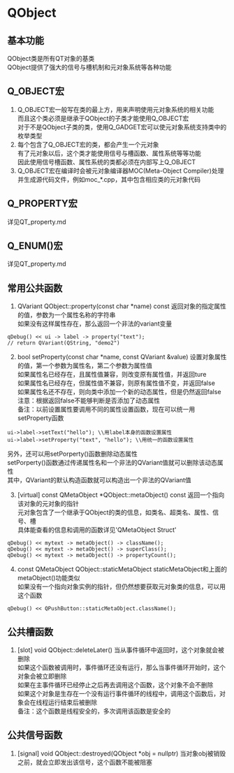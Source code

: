 # QObject

## 基本功能
QObject类是所有QT对象的基类  
QObject提供了强大的信号与槽机制和元对象系统等各种功能  


## Q_OBJECT宏
1. Q_OBJECT宏一般写在类的最上方，用来声明使用元对象系统的相关功能  
而且这个类必须是继承于QObject的子类才能使用Q_OBJECT宏  
对于不是QObject子类的类，使用Q_GADGET宏可以使元对象系统支持类中的枚举类型  
2. 每个包含了Q_OBJECT宏的类，都会产生一个元对象  
有了元对象以后，这个类才能使用信号与槽函数、属性系统等等功能  
因此使用信号槽函数、属性系统的类都必须在内部写上Q_OBJECT  
3. Q_OBJECT宏在编译时会被元对象编译器MOC(Meta-Object Compiler)处理  
并生成源代码文件，例如moc_*.cpp，其中包含相应类的元对象代码  


## Q_PROPERTY宏
详见QT_property.md  


## Q_ENUM()宏
详见QT_property.md  


## 常用公共函数
1. QVariant QObject::property(const char \*name) const
返回对象的指定属性的值，参数为一个属性名称的字符串  
如果没有这样属性存在，那么返回一个非法的variant变量  
```
qDebug() << ui -> label -> property("text");
// return QVariant(QString, "demo2")
```

2. bool setProperty(const char \*name, const QVariant &value)
设置对象属性的值，第一个参数为属性名，第二个参数为属性值  
如果属性名已经存在，且属性值兼容，则改变原有属性值，并返回ture  
如果属性名已经存在，但属性值不兼容，则原有属性值不变，并返回false  
如果属性名还不存在，则向类中添加一个新的动态属性，但是仍然返回false  
注意：根据返回false不能够判断是否添加了动态属性  
备注：以前设置属性要调用不同的属性设置函数，现在可以统一用setProperty函数  
```
ui->label->setText("hello"); \\用label本身的函数设置属性
ui->label->setProperty("text", "hello"); \\用统一的函数设置属性
```
另外，还可以用setPorperty()函数删除动态属性  
setPorperty()函数通过传递属性名和一个非法的QVariant值就可以删除该动态属性  
其中，QVariant的默认构造函数就可以构造出一个非法的QVariant值  

3. [virtual] const QMetaObject \*QObject::metaObject() const
返回一个指向该对象的元对象的指针  
元对象包含了一个继承于QObject的类的信息，如类名、超类名、属性、信号、槽  
具体能查看的信息和调用的函数详见'QMetaObject Struct'  
```
qDebug() << mytext -> metaObject() -> className();
qDebug() << mytext -> metaObject() -> superClass();
qDebug() << mytext -> metaObject() -> propertyCount();
```

4. const QMetaObject QObject::staticMetaObject
staticMetaObject和上面的metaObject()功能类似  
如果没有一个指向对象实例的指针，但仍然想要获取元对象类的信息，可以用这个函数  
```
qDebug() << QPushButton::staticMetaObject.className();
```


## 公共槽函数
1. [slot] void QObject::deleteLater()
当从事件循环中返回时，这个对象就会被删除  
如果这个函数被调用时，事件循环还没有运行，那么当事件循环开始时，这个对象会被立即删除  
如果在主事件循环已经停止之后再去调用这个函数，这个对象不会不删除  
如果这个对象是生存在一个没有运行事件循环的线程中，调用这个函数后，对象会在线程运行结束后被删除  
备注：这个函数是线程安全的，多次调用该函数是安全的  


## 公共信号函数
1. [signal] void QObject::destroyed(QObject \*obj = nullptr)
当对象obj被销毁之前，就会立即发出该信号，这个函数不能被阻塞  